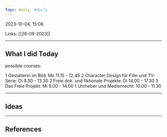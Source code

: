 ```yaml
---
Tags: daily, #daily
---
```


2023-10-04, 15:06

Links: [[26-09-2023]]


---
## What I did Today


possible courses:

1 Gestalterin im Bild: Mo 11.15 - 12.45
2 Character Design für Film und TV-Serie: Di 9.30 - 13.30
2 Freie dok. und fiktionale Projekte: Di 14.00 - 17.30
3 Das Freie Projekt: Mi 9.00 - 14.00
1 Uhrheber und Medienrecht: 10.00 - 11.30


--- 
## Ideas



---
## References